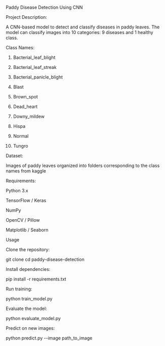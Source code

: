 Paddy Disease Detection Using CNN

Project Description:

A CNN-based model to detect and classify diseases in paddy leaves. The model can classify images into 10 categories: 9 diseases and 1 healthy class.

Class Names:

1. Bacterial_leaf_blight

2. Bacterial_leaf_streak

3. Bacterial_panicle_blight

4. Blast

5. Brown_spot

6. Dead_heart

7. Downy_mildew

8. Hispa

9. Normal

10. Tungro

Dataset:

Images of paddy leaves organized into folders corresponding to the class names from kaggle

Requirements:

Python 3.x

TensorFlow / Keras

NumPy

OpenCV / Pillow

Matplotlib / Seaborn

Usage

Clone the repository:

git clone <repository-url>
cd paddy-disease-detection


Install dependencies:

pip install -r requirements.txt


Run training:

python train_model.py


Evaluate the model:

python evaluate_model.py


Predict on new images:

python predict.py --image path_to_image
